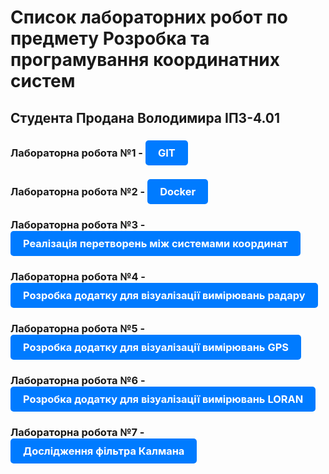 # Список лабораторних робот по предмету Розробка та програмування координатних систем
## Студента Продана Володимира IПЗ-4.01

### Лабораторна робота №1 - <a href="https://github.com/VolodimirProdan/Lab-work-1.git" style="display: inline-block; padding: 10px 20px; background-color: #007BFF; color: white; text-decoration: none; border-radius: 5px;">GIT</a>

### Лабораторна робота №2 - <a href="https://github.com/VolodimirProdan/Lab-work-2.git" style="display: inline-block; padding: 10px 20px; background-color: #007BFF; color: white; text-decoration: none; border-radius: 5px;">Docker</a>

### Лабораторна робота №3 - <a href="https://github.com/VolodimirProdan/Lab-work-3.git" style="display: inline-block; padding: 10px 20px; background-color: #007BFF; color: white; text-decoration: none; border-radius: 5px;">Реалізація перетворень між системами координат</a>

### Лабораторна робота №4 - <a href="https://github.com/VolodimirProdan/Lab-work-4.git" style="display: inline-block; padding: 10px 20px; background-color: #007BFF; color: white; text-decoration: none; border-radius: 5px;">Розробка додатку для візуалізації вимірювань радару</a>

### Лабораторна робота №5 - <a href="https://github.com/VolodimirProdan/Lab-work-5.git" style="display: inline-block; padding: 10px 20px; background-color: #007BFF; color: white; text-decoration: none; border-radius: 5px;">Розробка додатку для візуалізації вимірювань GPS</a>

### Лабораторна робота №6 - <a href="https://github.com/VolodimirProdan/Lab-work-6.git" style="display: inline-block; padding: 10px 20px; background-color: #007BFF; color: white; text-decoration: none; border-radius: 5px;">Розробка додатку для візуалізації вимірювань LORAN</a>

### Лабораторна робота №7 - <a href="https://github.com/VolodimirProdan/Lab-work-7.git" style="display: inline-block; padding: 10px 20px; background-color: #007BFF; color: white; text-decoration: none; border-radius: 5px;">Дослідження фільтра Калмана</a>
